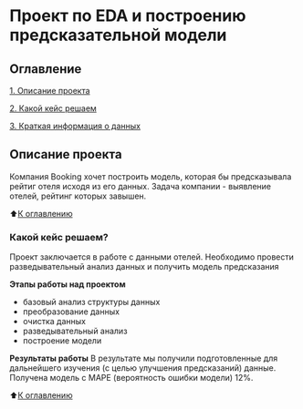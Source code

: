 # Проект по EDA и построению предсказательной модели

## Оглавление 
[1. Описание проекта](https://github.com/ilyaKo2020/Data_Science#readme.md##Описание-проекта)

[2. Какой кейс решаем](https://github.com/ilyaKo2020/Data_Science#readme.md###Какой-кейс-решаем) 

[3. Краткая информация о данных](https://github.com/ilyaKo2020/Data_Science#readme.md#Краткая-информация-о-данных)

## Описание проекта 
 Компания Booking хочет построить модель, которая бы предсказывала рейтиг отеля исходя из его данных. Задача компании - выявление отелей, рейтинг которых завышен.
  
:arrow_up:[К оглавлению](https://github.com/ilyaKo2020/Data_Scienc/md#Оглавление)

### Какой кейс решаем?
Проект заключается в работе с данными отелей. 
Необходимо провести разведывательный анализ данных и получить модель предсказания

**Этапы работы над проектом**
- базовый анализ структуры данных
- преобразование данных
- очистка данных
- разведывательный анализ
- построение модели

**Результаты работы**
В результате мы получили подготовленные для дальнейшего изучения (с целью улучшения предсказаний) данные.
Получена модель с MAPE (вероятность ошибки модели) 12%.

:arrow_up:[К оглавлению](https://github.com/ilyaKo2020/Data_Scienc/README.md#Оглавление)
